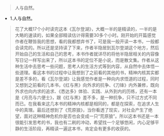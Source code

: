 >人与自然。

- 1.人与自然。

>花了大概17个小时读完这本《瓦尔登湖》，大概一半的是精读的，一半的是大略的速读的，如果全部精读估计得需要30多个小时。刚开始的开篇感觉作者在鞭笞我的思想，看的我都想弃书了，可是我一般开读一本书，一般都会读完的。所以还是坚持读了下来，作者半隐居到瓦尔登湖这个地方，然后开始自己的生活和自己的思考，本书作者就详尽的将他半隐居相关的内容像写日记一样写出来了，所以这本书的定位不是小说，而是散文集。作者从这种生活中去思考一些问题，思考人的生活方式等到内容，从自然中去体悟一些道理。看这本书的过程中让我想到了之前看的其他的书，精神内核其实都是差不多的，看《瓦尔登湖》让我感觉作者是一种向内求悟道的过程，同时又想到之前看的几本书，《红与黑》向外求的抗争、《刀锋》内外兼修，既向外求也向内求的追求、《悉达多》体验、实践、从外到内的历练，还有一本是《月亮与六便士》，跟《红与黑》差不多，是一种抗争，只不过方式不同而已。在我看来这几本书的精神内核都是相同的，都是在探索，在追求人生中的真理。最后还想到了《荒原狼》，当你看透了现实，对社会产生了绝望，面对这种精神危机你是否也会变成一只“荒原狼”。所以这本书还是一本很能引发思考的书，我也有二刷的冲动，希望找一个足够悠闲，内心足够平静的生活阶段，再精读一遍这本书，肯定会有更多的收获的。

